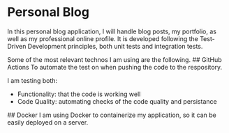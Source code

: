 # Personal Blog
In this personal blog application, I will handle blog posts, my portfolio, as well as my professional online profile.
It is developed following the Test-Driven Development principles, both unit tests and integration tests.

Some of the most relevant technos I am using are the following.
## GitHub Actions
To automate the test on when pushing the code to the respository.

I am testing both:
- Functionality: that the code is working well
- Code Quality: automating checks of the code quality and persistance

## Docker
I am using Docker to containerize my application, so it can be easily deployed on a server.